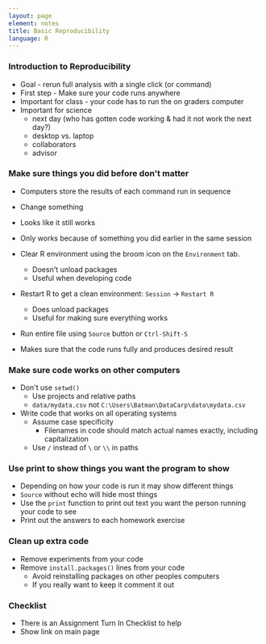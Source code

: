 ```yaml
---
layout: page
element: notes
title: Basic Reproducibility
language: R
---
```


### Introduction to Reproducibility

* Goal - rerun full analysis with a single click (or command)
* First step - Make sure your code runs anywhere
* Important for class - your code has to run the on graders computer
* Important for science
    * next day (who has gotten code working & had it not work the next day?)
	* desktop vs. laptop
	* collaborators
	* advisor

### Make sure things you did before don't matter

* Computers store the results of each command run in sequence
* Change something
* Looks like it still works
* Only works because of something you did earlier in the same session

* Clear R environment using the broom icon on the `Environment` tab.
  * Doesn't unload packages
  * Useful when developing code
* Restart R to get a clean environment: `Session` -> `Restart R`
  * Does unload packages
  * Useful for making sure everything works
* Run entire file using `Source` button or `Ctrl-Shift-S`
* Makes sure that the code runs fully and produces desired result

### Make sure code works on other computers

* Don't use `setwd()`
    * Use projects and relative paths
    * `data/mydata.csv` not `C:\Users\Batman\DataCarp\data\mydata.csv`
* Write code that works on all operating systems
    * Assume case specificity
	    * Filenames in code should match actual names exactly, including capitalization
	* Use `/` instead of `\` or `\\` in paths

### Use print to show things you want the program to show

* Depending on how your code is run it may show different things
* `Source` without echo will hide most things
* Use the `print` function to print out text you want the person running your
  code to see
* Print out the answers to each homework exercise

### Clean up extra code

* Remove experiments from your code
* Remove `install.packages()` lines from your code
  * Avoid reinstalling packages on other peoples computers
  * If you really want to keep it comment it out

### Checklist

* There is an Assignment Turn In Checklist to help
* Show link on main page
